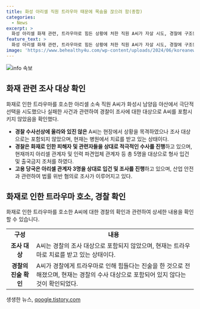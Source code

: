 ```yaml
---
title: 화성 아리셀 직원 트라우마 때문에 목숨을 끊으려 함(종합)
categories:
  - News
excerpt: >
  화성 아리셀 화재 관련, 트라우마로 힘든 상황에 처한 직원 A씨가 자살 시도, 경찰에 구조된 사건이 최근 확인됐다. A씨는 화재 당시 상황 목격했으나 조사 대상은 아니며, 경찰은 관계자들을 입건하고 법적 조치를 취하고 있다. 한편, 고용 당국은 관계자들을 산업안전보건법 위반 혐의로 조사 중이다. (146자)
feature_text: >
  화성 아리셀 화재 관련, 트라우마로 힘든 상황에 처한 직원 A씨가 자살 시도, 경찰에 구조된 사건이 최근 확인됐다. A씨는 화재 당시 상황 목격했으나 조사 대상은 아니며, 경찰은 관계자들을 입건하고 법적 조치를 취하고 있다. 한편, 고용 당국은 관계자들을 산업안전보건법 위반 혐의로 조사 중이다. (146자)
image: 'https://www.behealthy4u.com/wp-content/uploads/2024/06/koreanews.jpg'
---
```


<p><img src="https://www.behealthy4u.com/wp-content/uploads/2024/06/koreanews.jpg" alt="info 속보" /></p>

<h2 data-ke-size="size26">화재 관련 조사 대상 확인</h2>

<p data-ke-size="size16">화재로 인한 트라우마를 호소한 아리셀 소속 직원 A씨가 화성시 남양읍 야산에서 극단적 선택을 시도했으나 실패한 사건과 관련하여 경찰이 조사에 대한 대상으로 A씨를 포함시키지 않았음을 확인했다.</p>

<ul>
  <li><b>경찰 수사선상에 올라와 있진 않은</b> A씨는 현장에서 상황을 목격하였으나 조사 대상으로는 포함되지 않았으며, 현재는 병원에서 치료를 받고 있는 상태이다.</li>
  <li><b>경찰은 화재로 인한 피해자 및 관련자들을 상대로 적극적인 수사를 진행</b>하고 있으며, 현재까지 아리셀 관계자 및 인력 파견업체 관계자 등 총 5명을 대상으로 형사 입건 및 출국금지 조처를 하였다.</li>
  <li><b>고용 당국은 아리셀 관계자 3명을 상대로 입건 및 조사를 진행</b>하고 있으며, 산업 안전과 관련하여 법률 위반 혐의로 조사가 이루어지고 있다.</li>
</ul>

<h2 data-ke-size="size26">화재로 인한 트라우마 호소, 경찰 확인</h2>

<p data-ke-size="size16">화재로 인한 트라우마를 호소한 A씨에 대한 경찰의 확인과 관련하여 상세한 내용을 확인할 수 있습니다.</p>

<table>
  <tr>
    <td style="text-align: center; height: 17px;"><b>구성</b></td>
    <td style="text-align: center; height: 17px;"><b>내용</b></td>
  </tr>
  <tr>
    <td style="text-align: center; height: 17px;"><b>조사 대상</b></td>
    <td>A씨는 경찰의 조사 대상으로 포함되지 않았으며, 현재는 트라우마로 치료를 받고 있는 상태이다.</td>
  </tr>
  <tr>
    <td style="text-align: center; height: 17px;"><b>경찰의 진술 확인</b></td>
    <td>A씨가 경찰에게 트라우마로 인해 힘들다는 진술을 한 것으로 전해졌으며, 현재는 경찰의 수사 대상으로 포함되어 있지 않다는 것이 확인되었다.</td>
  </tr>
</table>

<p data-ke-size="size16"></p>
생생한 뉴스, <a href="https://qoogle.tistory.com" rel="dofollow">qoogle.tistory.com</a>


